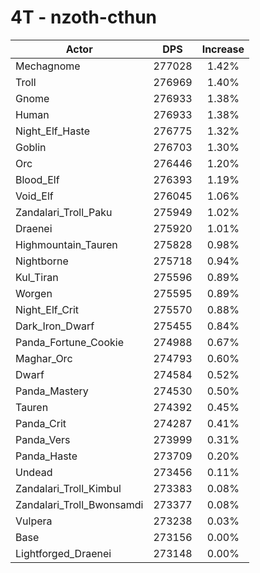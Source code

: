 # 4T - nzoth-cthun
| Actor | DPS | Increase |
|---|:---:|:---:|
|Mechagnome|277028|1.42%|
|Troll|276969|1.40%|
|Gnome|276933|1.38%|
|Human|276933|1.38%|
|Night_Elf_Haste|276775|1.32%|
|Goblin|276703|1.30%|
|Orc|276446|1.20%|
|Blood_Elf|276393|1.19%|
|Void_Elf|276045|1.06%|
|Zandalari_Troll_Paku|275949|1.02%|
|Draenei|275920|1.01%|
|Highmountain_Tauren|275828|0.98%|
|Nightborne|275718|0.94%|
|Kul_Tiran|275596|0.89%|
|Worgen|275595|0.89%|
|Night_Elf_Crit|275570|0.88%|
|Dark_Iron_Dwarf|275455|0.84%|
|Panda_Fortune_Cookie|274988|0.67%|
|Maghar_Orc|274793|0.60%|
|Dwarf|274584|0.52%|
|Panda_Mastery|274530|0.50%|
|Tauren|274392|0.45%|
|Panda_Crit|274287|0.41%|
|Panda_Vers|273999|0.31%|
|Panda_Haste|273709|0.20%|
|Undead|273456|0.11%|
|Zandalari_Troll_Kimbul|273383|0.08%|
|Zandalari_Troll_Bwonsamdi|273377|0.08%|
|Vulpera|273238|0.03%|
|Base|273156|0.00%|
|Lightforged_Draenei|273148|0.00%|
